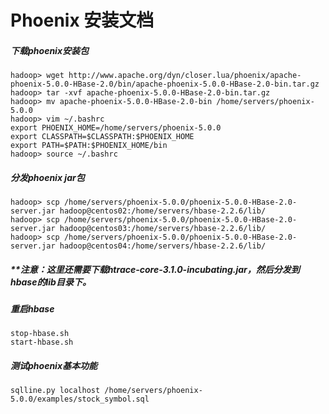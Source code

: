 # Phoenix 安装文档

##### 下载phoenix安装包

```
hadoop> wget http://www.apache.org/dyn/closer.lua/phoenix/apache-phoenix-5.0.0-HBase-2.0/bin/apache-phoenix-5.0.0-HBase-2.0-bin.tar.gz
hadoop> tar -xvf apache-phoenix-5.0.0-HBase-2.0-bin.tar.gz
hadoop> mv apache-phoenix-5.0.0-HBase-2.0-bin /home/servers/phoenix-5.0.0
hadoop> vim ~/.bashrc
export PHOENIX_HOME=/home/servers/phoenix-5.0.0
export CLASSPATH=$CLASSPATH:$PHOENIX_HOME
export PATH=$PATH:$PHOENIX_HOME/bin
hadoop> source ~/.bashrc
```

##### 分发phoenix jar包

```
hadoop> scp /home/servers/phoenix-5.0.0/phoenix-5.0.0-HBase-2.0-server.jar hadoop@centos02:/home/servers/hbase-2.2.6/lib/
hadoop> scp /home/servers/phoenix-5.0.0/phoenix-5.0.0-HBase-2.0-server.jar hadoop@centos03:/home/servers/hbase-2.2.6/lib/
hadoop> scp /home/servers/phoenix-5.0.0/phoenix-5.0.0-HBase-2.0-server.jar hadoop@centos04:/home/servers/hbase-2.2.6/lib/
```

##### **注意：这里还需要下载htrace-core-3.1.0-incubating.jar，然后分发到hbase的lib目录下。

##### 重启hbase

```
stop-hbase.sh
start-hbase.sh
```

##### 测试phoenix基本功能

```
sqlline.py localhost /home/servers/phoenix-5.0.0/examples/stock_symbol.sql
```